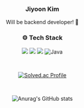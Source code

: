 <div align="center">
  
### <b>Jiyoon Kim</b>
Will be backend developer! 🐥


### ⚙️ Tech Stack
<img src="https://img.shields.io/badge/springboot-6DB33F?style=for-the-badge&logo=springboot&logoColor=white"> <img src="https://img.shields.io/badge/Thymeleaf-005F0F?style=for-the-badge&logo=Thymeleaf&logoColor=white"> <img src="https://img.shields.io/badge/Hibernate-59666C?style=for-the-badge&logo=Hibernate&logoColor=white">
![Java](https://img.shields.io/badge/Java-007396.svg?&style=for-the-badge&logo=Java&logoColor=white)

<br>

[![Solved.ac Profile](http://mazassumnida.wtf/api/v2/generate_badge?boj=rlawldbs0911&layout=compact)](https://solved.ac/rlawldbs0911/)

<br>

![Anurag's GitHub stats](https://github-readme-stats.vercel.app/api?username=asyooniverse&show_icons=true&theme=onedark)

</div>
